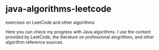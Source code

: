 # java-algorithms-leetcode
exercises on LeetCode and other algorithms

Here you can check my progress with Java algorithms. I use the content provided by LeetCode, the literature on professional alogrithms, and other algorithm reference sources.
